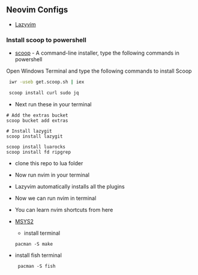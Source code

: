 
## Neovim Configs


- [Lazyvim](https://www.lazyvim.org/)




###  Install scoop to powershell
 - [scoop](https://scoop.sh/) - A command-line installer, type the following commands in powershell
 
 Open Windows Terminal and type the following commands to install Scoop

```bash
 iwr -useb get.scoop.sh | iex

 scoop install curl sudo jq
 ```

- Next run  these in your terminal 

```
# Add the extras bucket
scoop bucket add extras

# Install lazygit
scoop install lazygit

scoop install luarocks
scoop install fd ripgrep
```

- clone this repo  to lua folder
- Now run nvim in your terminal
- Lazyvim automatically installs all the plugins
- Now we can run nvim in terminal
- You can learn nvim shortcuts from here

- [MSYS2](https://www.msys2.org/)

  -  install terminal
    ```
    pacman -S make
 
    ```
- install fish terminal
  ```
   pacman -S fish
  ```

